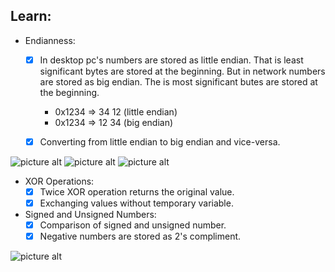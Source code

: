 ## Learn:
- Endianness:
  - [x] In desktop pc's numbers are stored as little endian. That is least significant bytes are stored at the beginning. But in network numbers are stored as big endian. The is most significant butes are stored at the beginning.
    - 0x1234 => 34 12 (little endian)
    - 0x1234 => 12 34 (big endian)

  - [x] Converting from little endian to big endian and vice-versa.

![picture alt](https://github.com/ami-arkhan/study-materials/blob/master/codes/basic-problem/bit-operations/endianness.gif 'Byle Position')
![picture alt](https://github.com/ami-arkhan/study-materials/blob/master/codes/basic-problem/bit-operations/endianness.jpg 'Byle Position')
![picture alt](https://github.com/ami-arkhan/study-materials/blob/master/codes/basic-problem/bit-operations/memory_address.jpg 'Byle Position')

- XOR Operations:
  - [x] Twice XOR operation returns the original value.
  - [x] Exchanging values without temporary variable.

- Signed and Unsigned Numbers:
  - [x] Comparison of signed and unsigned number.
  - [x] Negative numbers are stored as 2's compliment.

![picture alt](https://github.com/ami-arkhan/study-materials/blob/master/codes/basic-problem/bit-operations/2s_compliment.png 'Byle Position')
